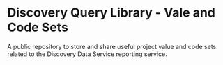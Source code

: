 # Discovery Query Library - Vale and Code Sets
A public repository to store and share useful project value and code sets related to the Discovery Data Service reporting service.
